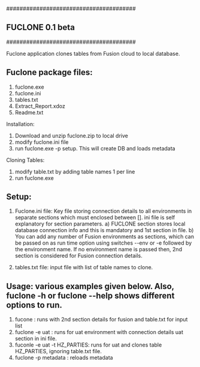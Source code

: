 #######################################
##          FUCLONE 0.1 beta         ##
#######################################

Fuclone application clones tables from Fusion cloud to local database.

Fuclone package files:
----------------------
1. fuclone.exe
2. fuclone.ini
3. tables.txt
4. Extract_Report.xdoz
5. Readme.txt

Installation: 
1. Download and unzip fuclone.zip to local drive
2. modify fuclone.ini file 
3. run fuclone.exe -p setup. This will create DB and loads metadata

Cloning Tables:
1. modify table.txt by adding table names 1 per line
2. run fuclone.exe


Setup:
------
1. Fuclone.ini file: Key file storing connection details to all environments in separate sections which must enclosed between []. ini file is self explanatory for section parameters. 
	a) FUCLONE section stores local database connection info and this is mandatory and 1st section in file. 
	b) You can add any number of Fusion environments as sections, which can be passed on as run time option using switches --env or -e followed by the environment name. 
		If no environment name is passed then, 2nd section is considered for Fusion connection details.

2. tables.txt file: input file with list of table names to clone.


Usage: various examples given below. Also, fuclone -h or fuclone --help shows different options to run.
------
1. fucone 		: runs with 2nd section details for fusion and table.txt for input list
2. fuclone -e uat	: runs for uat environment with connection details uat section in ini file. 
3. fuconle -e uat -t HZ_PARTIES: runs for uat and clones table HZ_PARTIES, ignoring table.txt file. 
4. fuclone -p metadata 	: reloads metadata 
